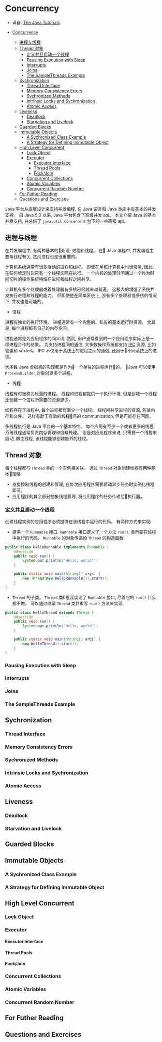 # Concurrency

- 译自: [The Java Tutorials](https://docs.oracle.com/javase/tutorial/essential/concurrency/index.html)

- [Concurrency](#concurrency)
    - [进程与线程](#%E8%BF%9B%E7%A8%8B%E4%B8%8E%E7%BA%BF%E7%A8%8B)
    - [Thread 对象](#thread-%E5%AF%B9%E8%B1%A1)
        - [定义并且启动一个线程](#%E5%AE%9A%E4%B9%89%E5%B9%B6%E4%B8%94%E5%90%AF%E5%8A%A8%E4%B8%80%E4%B8%AA%E7%BA%BF%E7%A8%8B)
        - [Pausing Execution with Sleep](#pausing-execution-with-sleep)
        - [Interrupts](#interrupts)
        - [Joins](#joins)
        - [The SampleThreads Example](#the-samplethreads-example)
    - [Sychronization](#sychronization)
        - [Thread Interface](#thread-interface)
        - [Memory Consistency Errors](#memory-consistency-errors)
        - [Sychronized Methods](#sychronized-methods)
        - [Intrinsic Locks and Sychronization](#intrinsic-locks-and-sychronization)
        - [Atomic Access](#atomic-access)
    - [Liveness](#liveness)
        - [Deadlock](#deadlock)
        - [Starvation and Livelock](#starvation-and-livelock)
    - [Guarded Blocks](#guarded-blocks)
    - [Immutable Objects](#immutable-objects)
        - [A Sychronized Class Example](#a-sychronized-class-example)
        - [A Strategy for Defining Immutable Object](#a-strategy-for-defining-immutable-object)
    - [High Level Concurrent](#high-level-concurrent)
        - [Lock Object](#lock-object)
        - [Executor](#executor)
            - [Executor Interface](#executor-interface)
            - [Thread Pools](#thread-pools)
            - [Fock/Join](#fockjoin)
        - [Concurrent Collections](#concurrent-collections)
        - [Atomic Variables](#atomic-variables)
        - [Concurrent Random Number](#concurrent-random-number)
    - [For Futher Reading](#for-futher-reading)
    - [Questions and Exercises](#questions-and-exercises)

Java 平台从底层设计来支持并发编程, 在 Java 语言和 Java 类库中有基本的并发支持。 自 Java 5.0 以来, Java 平台包含了高级并发 api。 本文介绍 Java 的基本并发支持, 并总结了 `java.util.concurrent` 包下的一些高级 api。

## 进程与线程

在并发编程中, 有两种基本的处理: 进程和线程。 在 Java 编程中, 并发编程主要与线程有关, 然而进程也是很重要的。

计算机系统通常有很多活动的进程和线程。 即使在单核计算机中也很常见, 因此, 在任何给定时刻只有一个线程实际在执行。 一个内核的处理时间通过一个称为时间切片的操作系统特性在进程和线程之间共享。

计算机有多个处理器或着处理器有多核已经越来越普遍。 这极大的增强了系统并发执行进程和线程的能力。 但即使是在简单系统上, 没有多个处理器或多核的情况下, 并发也是可能的。

- 进程

进程有独立的执行环境。 进程通常有一个完整的、私有的基本运行时资源。 尤其是, 每个进程都有自己的内存空间。

进程通常是为应用程序的同义词, 然而, 用户通常看到的一个应用程序实际上是一堆进程合作的结果。 为支持进程间的通信, 大多数操作系统都支持 [IPC](https://en.wikipedia.org/wiki/Inter-process_communication) 资源, 比如管道和 socket。 IPC 不仅用于系统上的进程之间的通信, 还用于不同系统上的进程。

大多数 Java 虚拟机的实现都是作为一个单独的进程运行的。 Java 可以使用 `ProcessBuilder` 对象创建多个进程。

- 线程

线程有时被称为轻量的进程。 线程和进程都提供一个执行环境, 但是创建一个线程比创建一个进程所需要的资源更少。

线程存在于进程中, 每个进程都有至少一个线程。 线程间共享进程的资源, 包括内存和文件。 这样有助于有效的线程间的 communication, 但是可能存在问题。

多线程执行是 Java 平台的一个基本特性。 每个应用有至少一个或者更多的线程, 系统线程通常负责内存管理和信号处理。 但是对应用程序来说, 只需要一个线程来启动, 即主线程, 该线程能够创建额外的线程。

## Thread 对象

每个线程都与 `Thread` 类的一个实例相关联。 通过 `Thread` 对象创建线程有两种基本策略:

- 直接控制线程的创建和管理, 在每次应用程序需要启动异步任务时实例化线程即可。
- 应用程序的其余部分抽象线程管理, 将应用程序的任务传递给执行器。

### 定义并且启动一个线程

创建线程实例的应用程序必须提供在该线程中运行的代码。 有两种方式来实现:

- 提供一个 `Runnable` 接口, `Runnable` 接口定义了一个方法 `run()`, 表示要在线程中执行的代码。 `Runnable` 的对象传递给 `Thread` 的构造函数:

```java
public class HelloRunnable implements Runnable {
    @Override
    public void run() {
        System.out.println("Hello, world");
    }

    public static void main(String[] args) {
        new Thread(new HelloRunnable()).start();
    }
}
```

- `Thread` 的子类。 `Thread` 类b恩深实现了 `Runnable` 接口, 尽管它的 `run()` 什么都不做。 可以通过继承 `Thread` 类并重写 `run()` 方法来实现:

```java
public class HelloThread extends Thread {
    @Override
    public void run() {
        System.out.println("Hello, world");
    }

    public static void main(String[] args) {
        new HelloThread().start();
    }
}
```

### Pausing Execution with Sleep

### Interrupts

### Joins

### The SampleThreads Example

## Sychronization

### Thread Interface

### Memory Consistency Errors

### Sychronized Methods

### Intrinsic Locks and Sychronization

### Atomic Access

## Liveness

### Deadlock

### Starvation and Livelock

## Guarded Blocks

## Immutable Objects

### A Sychronized Class Example

### A Strategy for Defining Immutable Object

## High Level Concurrent

### Lock Object

### Executor

#### Executor Interface

#### Thread Pools

#### Fock/Join

### Concurrent Collections

### Atomic Variables

### Concurrent Random Number

## For Futher Reading

## Questions and Exercises

